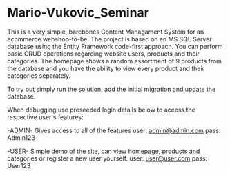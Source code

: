 # Mario-Vukovic_Seminar

This is a very simple, barebones Content Managament System for an ecommerce webshop-to-be.
The project is based on an MS SQL Server database using the Entity Framework code-first approach.
You can perform basic CRUD operations regarding website users, products and their categories.
The homepage shows a random assortment of 9 products from the database and you have the ability to view every product and their categories separately.

To try out simply run the solution, add the initial migration and update the database.

When debugging use preseeded login details below to access the respective user's features:

-ADMIN- Gives access to all of the features
user: admin@admin.com
pass: Admin123

-USER- Simple demo of the site, can view homepage, products and categories or register a new user yourself.
user: user@user.com
pass: User123
